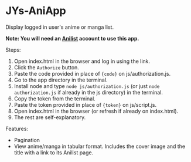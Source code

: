 # JYs-AniApp
Display logged in user's anime or manga list.

**Note: You will need an [Anilist](https://anilist.co) account to use this app.**

Steps:
1. Open index.html in the browser and log in using the link.
2. Click the `Authorize` button.
3. Paste the code provided in place of `{code}` on js/authorization.js.
4. Go to the app directory in the terminal.
5. Install node and type `node js/authorization.js` (or just `node authorization.js` if already in the js directory) in the terminal.
6. Copy the token from the terminal.
7. Paste the token provided in place of `{token}` on js/script.js.
8. Open index.html in the browser (or refresh if already on index.html).
9. The rest are self-explanatory.

Features:
* Pagination
* View anime/manga in tabular format. Includes the cover image and the title with a link to its Anilist page.
